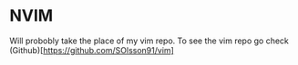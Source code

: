 # NVIM
Will probobly take the place of my vim repo. To see the vim repo go check
(Github)[https://github.com/SOlsson91/vim]
